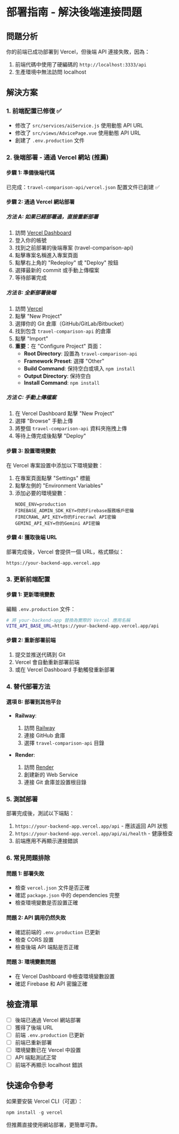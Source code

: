 # 部署指南 - 解決後端連接問題

## 問題分析
你的前端已成功部署到 Vercel，但後端 API 連接失敗，因為：
1. 前端代碼中使用了硬編碼的 `http://localhost:3333/api`
2. 生產環境中無法訪問 localhost

## 解決方案

### 1. 前端配置已修復 ✅
- 修改了 `src/services/aiService.js` 使用動態 API URL
- 修改了 `src/views/AdvicePage.vue` 使用動態 API URL
- 創建了 `.env.production` 文件

### 2. 後端部署 - 通過 Vercel 網站 (推薦)

#### 步驟 1: 準備後端代碼
已完成：`travel-comparison-api/vercel.json` 配置文件已創建 ✅

#### 步驟 2: 通過 Vercel 網站部署

##### 方法 A: 如果已經部署過，直接重新部署
1. 訪問 [Vercel Dashboard](https://vercel.com/dashboard)
2. 登入你的帳號
3. 找到之前部署的後端專案 (travel-comparison-api)
4. 點擊專案名稱進入專案頁面
5. 點擊右上角的 "Redeploy" 或 "Deploy" 按鈕
6. 選擇最新的 commit 或手動上傳檔案
7. 等待部署完成

##### 方法 B: 全新部署後端
1. 訪問 [Vercel](https://vercel.com)
2. 點擊 "New Project"
3. 選擇你的 Git 倉庫（GitHub/GitLab/Bitbucket）
4. 找到包含 `travel-comparison-api` 的倉庫
5. 點擊 "Import"
6. **重要**：在 "Configure Project" 頁面：
   - **Root Directory**: 設置為 `travel-comparison-api`
   - **Framework Preset**: 選擇 "Other"
   - **Build Command**: 保持空白或填入 `npm install`
   - **Output Directory**: 保持空白
   - **Install Command**: `npm install`

##### 方法 C: 手動上傳檔案
1. 在 Vercel Dashboard 點擊 "New Project"
2. 選擇 "Browse" 手動上傳
3. 將整個 `travel-comparison-api` 資料夾拖拽上傳
4. 等待上傳完成後點擊 "Deploy"

#### 步驟 3: 設置環境變數
在 Vercel 專案設置中添加以下環境變數：
1. 在專案頁面點擊 "Settings" 標籤
2. 點擊左側的 "Environment Variables"
3. 添加必要的環境變數：
   ```
   NODE_ENV=production
   FIREBASE_ADMIN_SDK_KEY=你的Firebase服務帳戶密鑰
   FIRECRAWL_API_KEY=你的Firecrawl API密鑰
   GEMINI_API_KEY=你的Gemini API密鑰
   ```

#### 步驟 4: 獲取後端 URL
部署完成後，Vercel 會提供一個 URL，格式類似：
```
https://your-backend-app.vercel.app
```

### 3. 更新前端配置

#### 步驟 1: 更新環境變數
編輯 `.env.production` 文件：
```bash
# 將 your-backend-app 替換為實際的 Vercel 應用名稱
VITE_API_BASE_URL=https://your-backend-app.vercel.app/api
```

#### 步驟 2: 重新部署前端
1. 提交並推送代碼到 Git
2. Vercel 會自動重新部署前端
3. 或在 Vercel Dashboard 手動觸發重新部署

### 4. 替代部署方法

#### 選項 B: 部署到其他平台
- **Railway**: 
  1. 訪問 [Railway](https://railway.app)
  2. 連接 GitHub 倉庫
  3. 選擇 `travel-comparison-api` 目錄
  
- **Render**: 
  1. 訪問 [Render](https://render.com)
  2. 創建新的 Web Service
  3. 連接 Git 倉庫並設置根目錄

### 5. 測試部署

部署完成後，測試以下端點：
1. `https://your-backend-app.vercel.app/api` - 應該返回 API 狀態
2. `https://your-backend-app.vercel.app/api/ai/health` - 健康檢查
3. 前端應用不再顯示連接錯誤

### 6. 常見問題排除

#### 問題 1: 部署失敗
- 檢查 `vercel.json` 文件是否正確
- 確認 `package.json` 中的 dependencies 完整
- 檢查環境變數是否設置正確

#### 問題 2: API 調用仍然失敗
- 確認前端的 `.env.production` 已更新
- 檢查 CORS 設置
- 檢查後端 API 端點是否正確

#### 問題 3: 環境變數問題
- 在 Vercel Dashboard 中檢查環境變數設置
- 確認 Firebase 和 API 密鑰正確

## 檢查清單
- [ ] 後端已通過 Vercel 網站部署
- [ ] 獲得了後端 URL
- [ ] 前端 `.env.production` 已更新
- [ ] 前端已重新部署
- [ ] 環境變數已在 Vercel 中設置
- [ ] API 端點測試正常
- [ ] 前端不再顯示 localhost 錯誤

## 快速命令參考

如果要安裝 Vercel CLI（可選）：
```powershell
npm install -g vercel
```

但推薦直接使用網站部署，更簡單可靠。

